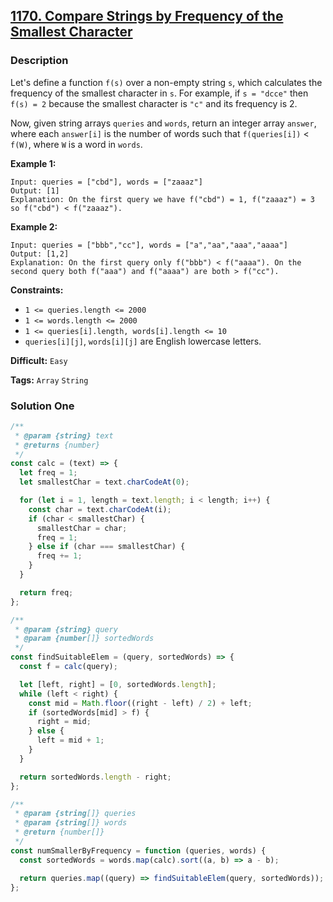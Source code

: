 ## [1170. Compare Strings by Frequency of the Smallest Character](https://leetcode.com/problems/compare-strings-by-frequency-of-the-smallest-character/)

### Description

Let's define a function `f(s)` over a non-empty string `s`, which calculates the frequency of the smallest character in `s`. For example, if `s = "dcce"` then `f(s) = 2` because the smallest character is `"c"` and its frequency is 2.

Now, given string arrays `queries` and `words`, return an integer array `answer`, where each `answer[i]` is the number of words such that `f(queries[i])` < `f(W)`, where `W` is a word in `words`.

**Example 1:**

```
Input: queries = ["cbd"], words = ["zaaaz"]
Output: [1]
Explanation: On the first query we have f("cbd") = 1, f("zaaaz") = 3 so f("cbd") < f("zaaaz").
```

**Example 2:**

```
Input: queries = ["bbb","cc"], words = ["a","aa","aaa","aaaa"]
Output: [1,2]
Explanation: On the first query only f("bbb") < f("aaaa"). On the second query both f("aaa") and f("aaaa") are both > f("cc").
```

**Constraints:**

- `1 <= queries.length <= 2000`
- `1 <= words.length <= 2000`
- `1 <= queries[i].length, words[i].length <= 10`
- `queries[i][j]`, `words[i][j]` are English lowercase letters.

**Difficult:** `Easy`

**Tags:** `Array` `String`

### Solution One

```javascript
/**
 * @param {string} text
 * @returns {number}
 */
const calc = (text) => {
  let freq = 1;
  let smallestChar = text.charCodeAt(0);

  for (let i = 1, length = text.length; i < length; i++) {
    const char = text.charCodeAt(i);
    if (char < smallestChar) {
      smallestChar = char;
      freq = 1;
    } else if (char === smallestChar) {
      freq += 1;
    }
  }

  return freq;
};

/**
 * @param {string} query
 * @param {number[]} sortedWords
 */
const findSuitableElem = (query, sortedWords) => {
  const f = calc(query);

  let [left, right] = [0, sortedWords.length];
  while (left < right) {
    const mid = Math.floor((right - left) / 2) + left;
    if (sortedWords[mid] > f) {
      right = mid;
    } else {
      left = mid + 1;
    }
  }

  return sortedWords.length - right;
};

/**
 * @param {string[]} queries
 * @param {string[]} words
 * @return {number[]}
 */
const numSmallerByFrequency = function (queries, words) {
  const sortedWords = words.map(calc).sort((a, b) => a - b);

  return queries.map((query) => findSuitableElem(query, sortedWords));
};
```

